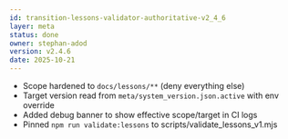 ```yaml
---
id: transition-lessons-validator-authoritative-v2_4_6
layer: meta
status: done
owner: stephan-adod
version: v2.4.6
date: 2025-10-21
---
```

- Scope hardened to `docs/lessons/**` (deny everything else)
- Target version read from `meta/system_version.json.active` with env override
- Added debug banner to show effective scope/target in CI logs
- Pinned `npm run validate:lessons` to scripts/validate_lessons_v1.mjs
